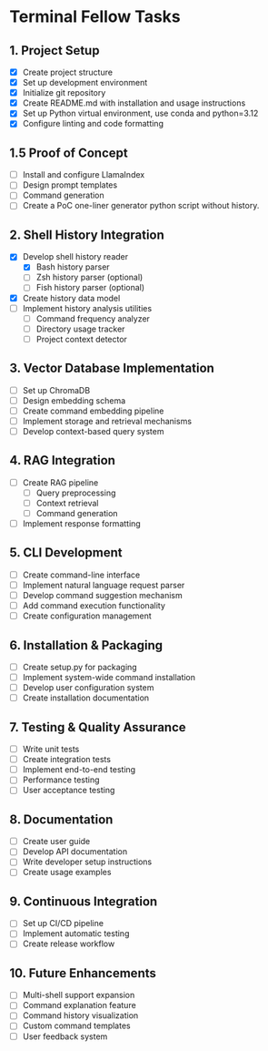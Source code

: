 # Terminal Fellow Tasks

## 1. Project Setup
- [x] Create project structure
- [x] Set up development environment
- [x] Initialize git repository
- [x] Create README.md with installation and usage instructions
- [x] Set up Python virtual environment, use conda and python=3.12
- [x] Configure linting and code formatting

## 1.5 Proof of Concept
- [ ] Install and configure LlamaIndex
- [ ] Design prompt templates
- [ ] Command generation
- [ ] Create a PoC one-liner generator python script without history.

## 2. Shell History Integration
- [x] Develop shell history reader
  - [x] Bash history parser
  - [ ] Zsh history parser (optional)
  - [ ] Fish history parser (optional)
- [x] Create history data model
- [ ] Implement history analysis utilities
  - [ ] Command frequency analyzer
  - [ ] Directory usage tracker
  - [ ] Project context detector

## 3. Vector Database Implementation
- [ ] Set up ChromaDB
- [ ] Design embedding schema
- [ ] Create command embedding pipeline
- [ ] Implement storage and retrieval mechanisms
- [ ] Develop context-based query system

## 4. RAG Integration
- [ ] Create RAG pipeline
  - [ ] Query preprocessing
  - [ ] Context retrieval
  - [ ] Command generation
- [ ] Implement response formatting

## 5. CLI Development
- [ ] Create command-line interface
- [ ] Implement natural language request parser
- [ ] Develop command suggestion mechanism
- [ ] Add command execution functionality
- [ ] Create configuration management

## 6. Installation & Packaging
- [ ] Create setup.py for packaging
- [ ] Implement system-wide command installation
- [ ] Develop user configuration system
- [ ] Create installation documentation

## 7. Testing & Quality Assurance
- [ ] Write unit tests
- [ ] Create integration tests
- [ ] Implement end-to-end testing
- [ ] Performance testing
- [ ] User acceptance testing

## 8. Documentation
- [ ] Create user guide
- [ ] Develop API documentation
- [ ] Write developer setup instructions
- [ ] Create usage examples

## 9. Continuous Integration
- [ ] Set up CI/CD pipeline
- [ ] Implement automatic testing
- [ ] Create release workflow

## 10. Future Enhancements
- [ ] Multi-shell support expansion
- [ ] Command explanation feature
- [ ] Command history visualization
- [ ] Custom command templates
- [ ] User feedback system